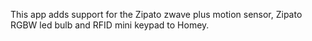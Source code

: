 This app adds support for the Zipato zwave plus motion sensor, Zipato RGBW led bulb and RFID mini keypad to Homey.